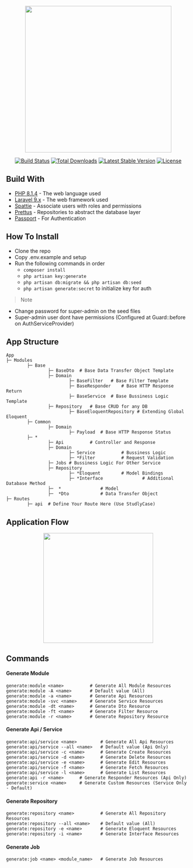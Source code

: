 <p align="center"><a href="https://laravel.com" target="_blank"><img src="https://raw.githubusercontent.com/laravel/art/master/logo-lockup/5%20SVG/2%20CMYK/1%20Full%20Color/laravel-logolockup-cmyk-red.svg" width="400"></a></p>

<p align="center">
<a href="https://travis-ci.org/laravel/framework"><img src="https://travis-ci.org/laravel/framework.svg" alt="Build Status"></a>
<a href="https://packagist.org/packages/laravel/framework"><img src="https://poser.pugx.org/laravel/framework/d/total.svg" alt="Total Downloads"></a>
<a href="https://packagist.org/packages/laravel/framework"><img src="https://poser.pugx.org/laravel/framework/v/stable.svg" alt="Latest Stable Version"></a>
<a href="https://packagist.org/packages/laravel/framework"><img src="https://poser.pugx.org/laravel/framework/license.svg" alt="License"></a>
</p>

## Build With

-   [PHP 8.1.4](https://php.net) - The web language used
-   [Laravel 9.x](https://laravel.com) - The web framework used
-   [Spattie](https://github.com/spatie/laravel-permission) - Associate users with roles and permissions
-   [Prettus](https://github.com/andersao/l5-repository) - Repositories to abstract the database layer
-   [Passport](https://github.com/laravel/passport) - For Authentication

## How To Install

-   Clone the repo
-   Copy .env.example and setup
-   Run the following commands in order
    -   `composer install`
    -   `php artisan key:generate`
    -   `php artisan db:migrate && php artisan db:seed`
    -   `php artisan generate:secret` to initialize key for auth

> Note

-   Change password for super-admin on the seed files
-   Super-admin user dont have permissions (Configured at Guard::before on AuthServiceProvider)

## App Structure

    App
    ├─ Modules
    		├─ Base
    				├─ BaseDto	# Base Data Transfer Object Template
    				├─ Domain
    						├─ BaseFilter	# Base Filter Template
    						├─ BaseResponder	# Base HTTP Response Return
    						├─ BaseService	# Base Bussiness Logic Template
    				├─ Repository	# Base CRUD for any DB
    						├─ BaseEloquentRepository # Extending Global Eloquent
    		├─ Common
    				├─ Domain
    						├─ Payload	# Base HTTP Response Status
    		├─ *
    				├─ Api			# Controller and Response
    				├─ Domain
    						├─ Service			# Bussiness Logic
    						├─ *Filter			# Request Validation
    				├─ Jobs	# Bussiness Logic For Other Service
    				├─ Repository
    						├─ *Eloquent		# Model Bindings
    						├─ *Interface				# Additional Database Method
    				├─	*				# Model
    				├─	*Dto			# Data Transfer Object
    ├─ Routes
    		├─ api	# Define Your Route Here (Use StudlyCase)

## Application Flow

<p align="center">
<img src="https://lh3.googleusercontent.com/77ah-_-1OUY9C4NIwDpDKXojNcBs8dwkyZrmJSU2Aaw7ZASJ77tqPrc48wQrseThZepdlgDOxn_dz_zNSth9sx5TlqjnqFQPU-E_3KYZNd8b3SeZdKbYsKky31Wd73CVz81fd---kQ=w2400" width="300">
</p>

## Commands

#### Generate Module

```
generate:module <name>			# Generate All Module Resources
generate:module -A <name>		# Default value (All)
generate:module -a <name>		# Generate Api Resources
generate:module -svc <name>		# Generate Service Resources
generate:module -dt <name>	    # Generate Dto Resource
generate:module -ft <name>		# Generate Filter Resource
generate:module -r <name>		# Generate Repository Resource
```

#### Generate Api / Service

```
generate:api/service <name>		    # Generate All Api Resources
generate:api/service --all <name>	# Default value (Api Only)
generate:api/service -c <name>	    # Generate Create Resources
generate:api/service -d <name>	    # Generate Delete Resources
generate:api/service -e <name>	    # Generate Edit Resources
generate:api/service -f <name>	    # Generate Fetch Resources
generate:api/service -l <name>		# Generate List Resources
generate:api -r <name>	    # Generate Responder Resources (Api Only)
generate:service <name>	    # Generate Custom Resources (Service Only - Default)
```

#### Generate Repository

```
generate:repository <name>		    # Generate All Repository Resources
generate:repository --all <name>	# Default value (All)
generate:repository -e <name>	    # Generate Eloquent Resources
generate:repository -i <name>   	# Generate Interface Resources
```

#### Generate Job

```
generate:job <name> <module_name>	# Generate Job Resources
```
